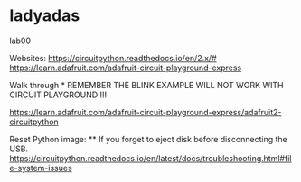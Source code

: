 # ladyadas
lab00

Websites:
https://circuitpython.readthedocs.io/en/2.x/#
https://learn.adafruit.com/adafruit-circuit-playground-express

Walk through * REMEMBER THE BLINK EXAMPLE WILL NOT WORK WITH CIRCUIT PLAYGROUND !!!

https://learn.adafruit.com/adafruit-circuit-playground-express/adafruit2-circuitpython

Reset Python image: ** If you forget to eject disk before disconnecting the USB.
https://circuitpython.readthedocs.io/en/latest/docs/troubleshooting.html#file-system-issues
